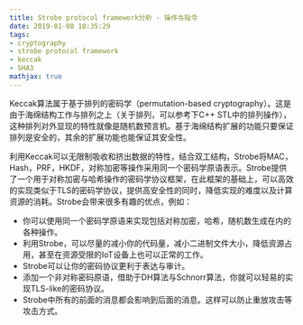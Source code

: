 ```yaml
---
title: Strobe protocol framework分析 - 操作与指令
date: 2019-01-08 10:35:29
tags:
- cryptography
- strobe protocol framework
- keccak
- SHA3
mathjax: true
---
```


Keccak算法属于基于排列的密码学（permutation-based cryptography）。这是由于海绵结构工作与排列之上（关于排列，可以参考下C++ STL中的排列操作），这种排列对外显现的特性就像是随机数预言机。基于海绵结构扩展的功能只要保证排列是安全的，其余的扩展功能也能保证其安全性。

利用Keccak可以无限制吸收和挤出数据的特性，结合双工结构，Strobe将MAC，Hash，PRF，HKDF，对称加密等操作采用同一个密码学原语表示。Strobe提供了一个用于对称加密与哈希操作的密码学协议框架，在此框架的基础上，可以高效的实现类似于TLS的密码学协议，提供高安全性的同时，降低实现的难度以及计算资源的消耗。Strobe会带来很多有趣的优点，例如：

- 你可以使用同一个密码学原语来实现包括对称加密，哈希，随机数生成在内的各种操作。
- 利用Strobe，可以尽量的减小你的代码量，减小二进制文件大小，降低资源占用，甚至在资源受限的IoT设备上也可以正常的工作。
- Strobe可以让你的密码协议更利于表达与审计。
- 添加一个非对称密码原语，借助于DH算法与Schnorr算法，你就可以轻易的实现TLS-like的密码协议。
- Strobe中所有的前面的消息都会影响到后面的消息。这样可以防止重放攻击等攻击方式。

